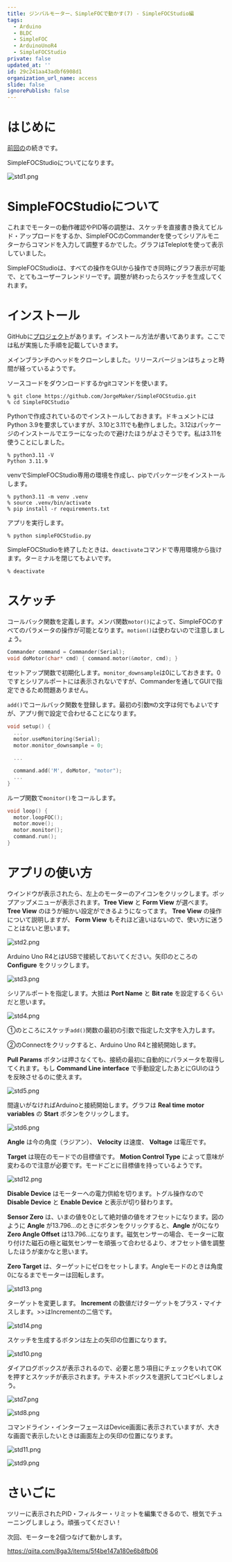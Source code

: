 ```yaml
---
title: ジンバルモーター、SimpleFOCで動かす(7) - SimpleFOCStudio編
tags:
  - Arduino
  - BLDC
  - SimpleFOC
  - ArduinoUnoR4
  - SimpleFOCStudio
private: false
updated_at: ''
id: 29c241aa43adbf6908d1
organization_url_name: access
slide: false
ignorePublish: false
---
```

# はじめに

[前回の](https://qiita.com/8ga3/items/859013d7fd19154372ec)の続きです。

SimpleFOCStudioについてになります。

![std1.png](https://qiita-image-store.s3.ap-northeast-1.amazonaws.com/0/3569302/5f01a133-55d5-4272-61f7-48531e0d40ff.png)

# SimpleFOCStudioについて

これまでモーターの動作確認やPID等の調整は、スケッチを直接書き換えてビルド・アップロードをするか、SimpleFOCのCommanderを使ってシリアルモニターからコマンドを入力して調整するかでした。グラフはTeleplotを使って表示していました。

SimpleFOCStudioは、すべての操作をGUIから操作でき同時にグラフ表示が可能で、とてもユーザーフレンドリーです。調整が終わったらスケッチを生成してくれます。

# インストール

GitHubに[プロジェクト](https://github.com/JorgeMaker/SimpleFOCStudio)があります。インストール方法が書いてあります。ここでは私が実施した手順を記載していきます。

メインブランチのヘッドをクローンしました。リリースバージョンはちょっと時間が経っているようです。

ソースコードをダウンロードするかgitコマンドを使います。

```shell
% git clone https://github.com/JorgeMaker/SimpleFOCStudio.git
% cd SimpleFOCStudio
```

Pythonで作成されているのでインストールしておきます。ドキュメントにはPython 3.9を要求していますが、3.10と3.11でも動作しました。3.12はパッケージのインストールでエラーになったので避けたほうがよさそうです。私は3.11を使うことにしました。

```shell
% python3.11 -V
Python 3.11.9
```

venvでSimpleFOCStudio専用の環境を作成し、pipでパッケージをインストールします。

```shell
% python3.11 -m venv .venv
% source .venv/bin/activate
% pip install -r requirements.txt
```

アプリを実行します。

```shell
% python simpleFOCStudio.py
```

SimpleFOCStudioを終了したときは、`deactivate`コマンドで専用環境から抜けます。ターミナルを閉じてもよいです。

```shell
% deactivate
```

# スケッチ

コールバック関数を定義します。メンバ関数`motor()`によって、SimpleFOCのすべてのパラメータの操作が可能となります。`motion()`は使わないので注意しましょう。

```cpp
Commander command = Commander(Serial);
void doMotor(char* cmd) { command.motor(&motor, cmd); }
```

セットアップ関数で初期化します。`monitor_downsample`は0にしておきます。0ですとシリアルポートには表示されないですが、Commanderを通してGUIで指定できるため問題ありません。

`add()`でコールバック関数を登録します。最初の引数`M`の文字は何でもよいですが、アプリ側で設定で合わせることになります。

```cpp
void setup() {
  ...
  motor.useMonitoring(Serial);
  motor.monitor_downsample = 0;

  ...

  command.add('M', doMotor, "motor");
  ...
}
```

ループ関数で`monitor()`をコールします。

```cpp
void loop() {
  motor.loopFOC();
  motor.move();
  motor.monitor();
  command.run();
}
```

# アプリの使い方

ウインドウが表示されたら、左上のモーターのアイコンをクリックします。ポップアップメニューが表示されます。**Tree View** と **Form View** が選べます。 **Tree View** のほうが細かい設定ができるようになってます。 **Tree View** の操作について説明しますが、 **Form View** もそれほど違いはないので、使い方に迷うことはないと思います。

![std2.png](https://qiita-image-store.s3.ap-northeast-1.amazonaws.com/0/3569302/4aa3fd6d-b336-8fa0-5a6f-0e9f9d3a432d.png)

Arduino Uno R4とはUSBで接続しておいてください。矢印のところの **Configure** をクリックします。

![std3.png](https://qiita-image-store.s3.ap-northeast-1.amazonaws.com/0/3569302/34e5b6b1-8e83-9291-1486-820cced5e0f6.png)

シリアルポートを指定します。大抵は **Port Name** と **Bit rate** を設定するくらいだと思います。

![std4.png](https://qiita-image-store.s3.ap-northeast-1.amazonaws.com/0/3569302/09355ee8-469d-a2c9-ee66-dfc25204a30b.png)

①のところにスケッチ`add()`関数の最初の引数で指定した文字を入力します。

②のConnectをクリックすると、Arduino Uno R4と接続開始します。

**Pull Params** ボタンは押さなくても、接続の最初に自動的にパラメータを取得してくれます。もし **Command Line interface** で手動設定したあとにGUIのほうを反映させるのに使えます。

![std5.png](https://qiita-image-store.s3.ap-northeast-1.amazonaws.com/0/3569302/a32d2f2c-1886-7aaa-f59c-1d093cdeb496.png)

間違いがなければArduinoと接続開始します。グラフは **Real time motor variables** の **Start** ボタンをクリックします。

![std6.png](https://qiita-image-store.s3.ap-northeast-1.amazonaws.com/0/3569302/ee74bcd8-8adc-5b5c-5cc1-46e8778c8752.png)

**Angle** は今の角度（ラジアン）、 **Velocity** は速度、 **Voltage** は電圧です。

**Target** は現在のモードでの目標値です。 **Motion Control Type** によって意味が変わるので注意が必要です。モードごとに目標値を持っているようです。

![std12.png](https://qiita-image-store.s3.ap-northeast-1.amazonaws.com/0/3569302/c115c105-fc11-c1bb-6b0a-748b993aff90.png)

**Disable Device** はモーターへの電力供給を切ります。トグル操作なので **Disable Device** と **Enable Device** と表示が切り替わります。

**Sensor Zero** は、いまの値を0として絶対値の値をオフセットになります。図のように **Angle** が13.796...のときにボタンをクリックすると、**Angle** が0になり **Zero Angle Offset** は13.796...になります。磁気センサーの場合、モーターに取り付けた磁石の極と磁気センサーを頑張って合わせるより、オフセット値を調整したほうが楽かなと思います。

**Zero Target** は、ターゲットにゼロをセットします。Angleモードのときは角度0になるまでモーターは回転します。

![std13.png](https://qiita-image-store.s3.ap-northeast-1.amazonaws.com/0/3569302/9219fae7-c948-eba5-c736-3657ed958da4.png)

ターゲットを変更します。 **Increment** の数値だけターゲットをプラス・マイナスします。>>はIncrementの二倍です。

![std14.png](https://qiita-image-store.s3.ap-northeast-1.amazonaws.com/0/3569302/bbf85c1a-c7a2-447f-b21a-2b34e9f66337.png)

スケッチを生成するボタンは左上の矢印の位置になります。

![std10.png](https://qiita-image-store.s3.ap-northeast-1.amazonaws.com/0/3569302/5a9733ac-d98a-182c-fe11-d40ee1827d77.png)

ダイアログボックスが表示されるので、必要と思う項目にチェックをいれてOKを押すとスケッチが表示されます。テキストボックスを選択してコピペしましょう。

![std7.png](https://qiita-image-store.s3.ap-northeast-1.amazonaws.com/0/3569302/e75773e2-79e5-addb-95c9-94128c35044c.png)

![std8.png](https://qiita-image-store.s3.ap-northeast-1.amazonaws.com/0/3569302/ff78f42b-f226-2416-491d-ae7d221f308d.png)

コマンドライン・インターフェースはDevice画面に表示されていますが、大きな画面で表示したいときは画面左上の矢印の位置になります。

![std11.png](https://qiita-image-store.s3.ap-northeast-1.amazonaws.com/0/3569302/1f0a3316-9b75-7662-a6f9-6180afc66958.png)

![std9.png](https://qiita-image-store.s3.ap-northeast-1.amazonaws.com/0/3569302/de71fda1-0450-e24a-4aad-999639bb5632.png)

# さいごに

ツリーに表示されたPID・フィルター・リミットを編集できるので、根気でチューニングしましょう。頑張ってください！

次回、モーターを2個つなげて動かします。

https://qiita.com/8ga3/items/5f4be147a180e6b8fb06
